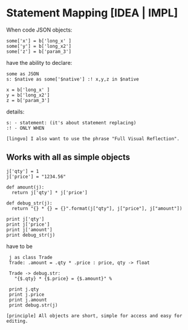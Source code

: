 # Statement Mapping [IDEA | IMPL]

When code JSON objects:
```
some['x'] = b['long_x' ]
some['y'] = b['long_x2']
some['z'] = b['param_3']
```

have the ability to declare:

```
some as JSON
s: $native as some['$native'] :! x,y,z in $native

x = b['long_x' ]
y = b['long_x2']
z = b['param_3']
```

details:
```
s: - statement: (it's about statement replacing)
:! - ONLY WHEN
```

```[lingvo] I also want to use the phrase "Full Visual Reflection".```


## Works with all as simple objects

```
j['qty'] = 1
j['price'] = "1234.56"

def amount(j):
  return j['qty'] * j['price']

def debug_str(j):
  return "{} * {} = {}".format(j["qty"], j["price"], j["amount"])

print j['qty']
print j['price']
print j['amount']
print debug_str(j)
```
have to be

```
 j as class Trade
 Trade: .amount = .qty * .price : price, qty -> float

 Trade -> debug.str:
   "{$.qty} * {$.price} = {$.amount}" %

 print j.qty
 print j.price
 print j.amount
 print debug.str(j)
```

```[principle] All objects are short, simple for access and easy for editing.```
